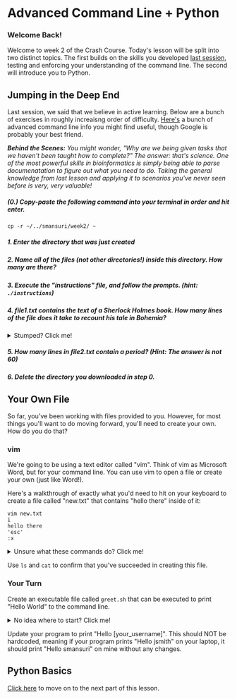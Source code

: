 # Advanced Command Line + Python

### Welcome Back!

Welcome to week 2 of the Crash Course. Today's lesson will be split into two distinct topics. The first builds on the skills you developed [last session](/1_Welcome.md), testing and enforcing your understanding of the command line. The second will introduce you to Python.

## Jumping in the Deep End

Last session, we said that we believe in active learning. Below are a bunch of exercises in roughly increaisng order of difficulty. [Here's](/extras/2.1_AdvancedCommands.md) a bunch of advanced command line info you might find useful, though Google is probably your best friend.

***Behind the Scenes:** You might wonder, "Why are we being given tasks that we haven't been taught how to complete?" The answer: that's science. One of the most powerful skills in bioinformatics is simply being able to parse documenatation to figure out what you need to do. Taking the general knowledge from last lesson and applying it to scenarios you've never seen before is very, very valuable!*

##### (0.) Copy-paste the following command into your terminal in order and hit enter.
`cp -r ~/../smansuri/week2/ ~`

##### 1. Enter the directory that was just created

##### 2. Name all of the files (not other directories!) inside this directory. How many are there?

##### 3. Execute the "instructions" file, and follow the prompts. (hint: `./instructions`)

##### 4. file1.txt contains the text of a Sherlock Holmes book. How many lines of the file does it take to recount his tale in Bohemia?

<details>
  <summary>Stumped? Click me!</summary>
    
  Does this command give you an idea of what you can search for?
  
  ```shell
  head -n 70 file1.txt | tail -n 22
  ```
</details>

##### 5. How many lines in file2.txt contain a period? (*Hint: The answer is not 60*)

##### 6. Delete the directory you downloaded in step 0.

## Your Own File

So far, you've been working with files provided to you. However, for most things you'll want to do moving forward, you'll need to create your own. How do you do that?

### vim

We're going to be using a text editor called "vim". Think of vim as Microsoft Word, but for your command line. You can use vim to open a file or create your own (just like Word!).

Here's a walkthrough of exactly what you'd need to hit on your keyboard to create a file called "new.txt" that contains "hello there" inside of it:

```
vim new.txt
i
hello there
'esc'
:x
```

<details>
  <summary>Unsure what these commands do? Click me!</summary>
  
  1. `vim new.txt` - Open a file called new.txt in vim. If no file exists in the directory (true for us!) create a new one
  2. `i` - Moves you into insert mode (where you're actually allowed to type) 
  3. `hello there` - Adds text into the file
  4. `esc` - Moves out of insert mode
  5. `:x` - Saves and quits the file
</details>

Use `ls` and `cat` to confirm that you've succeeded in creating this file.

### Your Turn
Create an executable file called `greet.sh` that can be executed to print "Hello World" to the command line. 

<details>
  <summary>No idea where to start? Click me!</summary>
  
  Tackle these subproblems:
  1. What is an executable file?
  2. How do I make a file print "Hello World"?
  3. How can I execute a file?
  4. [Optional, depending on if #3 fails] How can I make a file executable?
</details>

Update your program to print "Hello [your_username]". This should NOT be hardcoded, meaning if your program prints "Hello jsmith" on your laptop, it should print "Hello smansuri" on mine without any changes.

## Python Basics
[Click here](/4_Python.md) to move on to the next part of this lesson.
